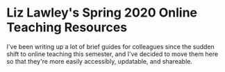 # Liz Lawley's Spring 2020 Online Teaching Resources

I've been writing up a lot of brief guides for colleagues since the sudden shift to online teaching this semester, and I've decided to move them here so that they're more easily accessibly, updatable, and shareable. 
